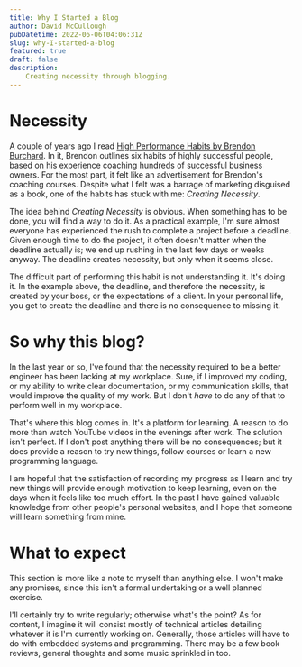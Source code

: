 ```yaml
---
title: Why I Started a Blog
author: David McCullough
pubDatetime: 2022-06-06T04:06:31Z
slug: why-I-started-a-blog
featured: true
draft: false
description:
    Creating necessity through blogging.
---
```


# Necessity
A couple of years ago I read [High Performance Habits by Brendon Burchard](https://www.goodreads.com/book/show/30227731-high-performance-habits?ac=1&from_search=true&qid=125U6avlYb&rank=1).
In it, Brendon outlines six habits of highly successful people, based on his experience coaching hundreds of successful business owners.
For the most part, it felt like an advertisement for Brendon's coaching courses. 
Despite what I felt was a barrage of marketing disguised as a book, one of the habits has stuck with me: _Creating Necessity_.

The idea behind _Creating Necessity_ is obvious. 
When something has to be done, you will find a way to do it.
As a practical example, I'm sure almost everyone has experienced the rush to complete a project before a deadline.
Given enough time to do the project, it often doesn't matter when the deadline actually is; we end up rushing in the last few days or weeks anyway.
The deadline creates necessity, but only when it seems close.

The difficult part of performing this habit is not understanding it. It's doing it.
In the example above, the deadline, and therefore the necessity, is created by your boss, or the expectations of a client. 
In your personal life, you get to create the deadline and there is no consequence to missing it.


# So why this blog?
In the last year or so, I've found that the necessity required to be a better engineer has been lacking at my workplace.
Sure, if I improved my coding, or my ability to write clear documentation, or my communication skills, that would improve the quality of my work.
But I don't _have_ to do any of that to perform well in my workplace.

That's where this blog comes in.
It's a platform for learning.
A reason to do more than watch YouTube videos in the evenings after work.
The solution isn't perfect.
If I don't post anything there will be no consequences; but it does provide a reason to try new things, follow courses or learn a new programming language.

I am hopeful that the satisfaction of recording my progress as I learn and try new things will provide enough motivation to keep learning, even on the days when it feels like too much effort.
In the past I have gained valuable knowledge from other people's personal websites, and I hope that someone will learn something from mine.

# What to expect
This section is more like a note to myself than anything else.
I won't make any promises, since this isn't a formal undertaking or a well planned exercise.

I'll certainly try to write regularly; otherwise what's the point?
As for content, I imagine it will consist mostly of technical articles detailing whatever it is I'm currently working on.
Generally, those articles will have to do with embedded systems and programming.
There may be a few book reviews, general thoughts and some music sprinkled in too.

